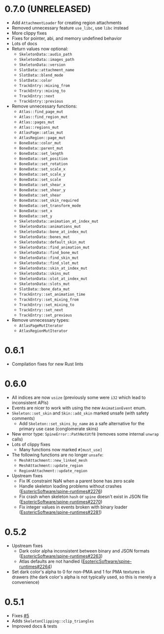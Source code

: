 # 0.7.0 (UNRELEASED)
- Add `AttachmentLoader` for creating region attachments
- Removed unnecessary feature `use_libc`, use `libc` instead
- More clippy fixes
- Fixes for pointer, abi, and memory undefined behavior
- Lots of docs
- Return values now optional:
  - `SkeletonData::audio_path`
  - `SkeletonData::images_path`
  - `SkeletonData::version`
  - `SlotData::attachment_name`
  - `SlotData::blend_mode`
  - `SlotData::color`
  - `TrackEntry::mixing_from`
  - `TrackEntry::mixing_to`
  - `TrackEntry::next`
  - `TrackEntry::previous`
- Remove unnecessary functions:
  - `Atlas::find_page_mut`
  - `Atlas::find_region_mut`
  - `Atlas::pages_mut`
  - `Atlas::regions_mut`
  - `AtlasPage::atlas_mut`
  - `AtlasRegion::page_mut`
  - `BoneData::color_mut`
  - `BoneData::parent_mut`
  - `BoneData::set_length`
  - `BoneData::set_position`
  - `BoneData::set_rotation`
  - `BoneData::set_scale_x`
  - `BoneData::set_scale_y`
  - `BoneData::set_scale`
  - `BoneData::set_shear_x`
  - `BoneData::set_shear_y`
  - `BoneData::set_shear`
  - `BoneData::set_skin_required`
  - `BoneData::set_transform_mode`
  - `BoneData::set_x`
  - `BoneData::set_y`
  - `SkeletonData::animation_at_index_mut`
  - `SkeletonData::animations_mut`
  - `SkeletonData::bone_at_index_mut`
  - `SkeletonData::bones_mut`
  - `SkeletonData::default_skin_mut`
  - `SkeletonData::find_animation_mut`
  - `SkeletonData::find_bone_mut`
  - `SkeletonData::find_skin_mut`
  - `SkeletonData::find_slot_mut`
  - `SkeletonData::skin_at_index_mut`
  - `SkeletonData::skins_mut`
  - `SkeletonData::slot_at_index_mut`
  - `SkeletonData::slots_mut`
  - `SlotData::bone_data_mut`
  - `TrackEntry::set_animation_time`
  - `TrackEntry::set_mixing_from`
  - `TrackEntry::set_mixing_to`
  - `TrackEntry::set_next`
  - `TrackEntry::set_previous`
- Remove unnecessary types:
  - `AtlasPageMutIterator`
  - `AtlasRegionMutIterator`

# 0.6.1
- Compilation fixes for new Rust lints

# 0.6.0
- All indices are now `usize` (previously some were `i32` which lead to inconsistent APIs)
- Events are nicer to work with using the new `AnimationEvent` enum.
- `Skeleton::set_skin` and `Skin::add_skin` marked unsafe (with safety comments)
  - Add `Skeleton::set_skins_by_name` as a safe alternative for the primary use case (conglomerate skins)
- New error type: `SpineError::PathNotUtf8` (removes some internal `unwrap` calls)
- Lots of clippy fixes
  - Many functions now marked `#[must_use]`
- The following functions are no longer `unsafe`:
  - `MeshAttachment::new_linked_mesh`
  - `MeshAttachment::update_region`
  - `RegionAttachment::update_region`
- Upstream fixes
  - Fix IK constraint NaN when a parent bone has zero scale
  - Handle skeleton loading problems without crashes ([EsotericSoftware/spine-runtimes#2276](https://github.com/EsotericSoftware/spine-runtimes/pull/2276))
  - Fix crash when skeleton `hash` or `spine` doesn't exist in JSON file ([EsotericSoftware/spine-runtimes#2270](https://github.com/EsotericSoftware/spine-runtimes/pull/2270))
  - Fix integer values in events broken with binary loader ([EsotericSoftware/spine-runtimes#2281](https://github.com/EsotericSoftware/spine-runtimes/issues/2281))

# 0.5.2
- Upstream fixes
  - Dark color alpha inconsistent between binary and JSON formats ([EsotericSoftware/spine-runtimes#2263](https://github.com/EsotericSoftware/spine-runtimes/issues/2263))
  - Atlas defaults are not handled ([EsotericSoftware/spine-runtimes#2264](https://github.com/EsotericSoftware/spine-runtimes/issues/2264))
- Set dark color's alpha to 0 for non-PMA and 1 for PMA textures in drawers (the dark color's alpha is not typically used, so this is merely a convenience)

# 0.5.1
- Fixes [#5](https://github.com/jabuwu/rusty_spine/issues/5)
- Adds `SkeletonClipping::clip_triangles`
- Improved docs & tests
